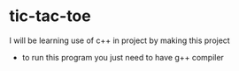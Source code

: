 # tic-tac-toe
I will be learning use of c++ in project by making this project
- to run this program you just need to have g++ compiler
